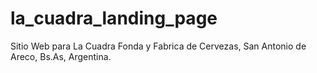 # la_cuadra_landing_page
Sitio Web para La Cuadra Fonda y Fabrica de Cervezas, San Antonio de Areco, Bs.As, Argentina.
